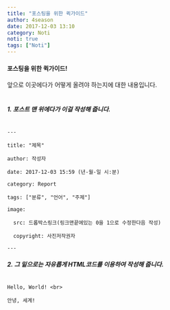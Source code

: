 ```yaml
---
title: "포스팅을 위한 퀵가이드"
author: 4season
date: 2017-12-03 13:10
category: Noti
noti: true
tags: ["Noti"]
---
```

#### 포스팅을 위한 퀵가이드! <br>
앞으로 이곳에다가 어떻게 올려야 하는지에 대한 내용입니다. <br> <br>

##### 1. 포스트 맨 위에다가 이걸 작성해 줍니다. <br>
<pre><code class="markdown">
---<br>
title: "제목"<br>
author: 작성자<br>
date: 2017-12-03 15:59 (년-월-일 시:분)<br>
category: Report<br>
tags: ["분류", "언어", "주제"]<br>
image:<br>
  src: 드롭박스링크(링크맨끝에있는 0을 1으로 수정한다음 작성)<br>
  copyright: 사진저작권자<br>
---
</code></pre>

##### 2. 그 밑으로는 자유롭게 HTML코드를 이용하여 작성해 줍니다. <br>
<pre><code class="html">
Hello, World! &lt;br&gt;<br>
안녕, 세계!
</code></pre>
